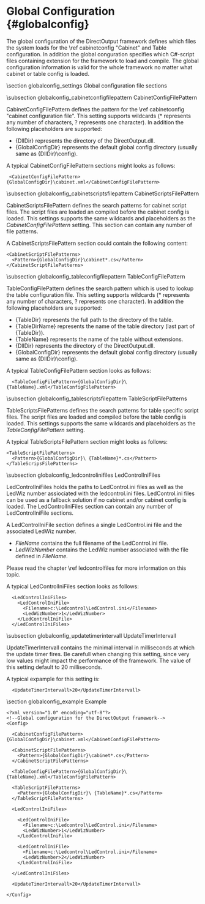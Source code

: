 ﻿Global Configuration {#globalconfig}
====================

The global configuration of the DirectOutput framework defines which files the system loads for the \ref cabinetconfig "Cabinet" and Table configuration. In addition the global conguration specifies which C#-script files containing extension for the framework to load and compile. The global configuration information is valid for the whole framework no matter what cabinet or table config is loaded.

\section globalconfig_settings Global configuration file sections

\subsection globalconfig_cabinetconfigfilepattern CabinetConfigFilePattern

CabinetConfigFilePattern defines the pattern for the \ref cabinetconfig "cabinet configuration file". This setting supports wildcards (* represents any number of characters, ? represents one character). In addition the following placeholders are supported:

* {DllDir} represents the directory of the DirectOutput.dll.
* {GlobalConfigDir} represents the default global config directory (usually same as {DllDir}\config).

A typical CabinetConfigFilePattern sections might looks as follows:

~~~~~~~~~~~~~{.xml}
 <CabinetConfigFilePattern>{GlobalConfigDir}\cabinet.xml</CabinetConfigFilePattern>
~~~~~~~~~~~~~

\subsection globalconfig_cabinetscriptsfilepattern CabinetScriptsFilePattern

CabinetScriptsFilePattern defines the search patterns for cabinet script files. The script files are loaded an compiled before the cabinet config is loaded. This settings supports the same wildcards and placeholders as the _CabinetConfigFilePattern_ setting.
This section can contain any number of file patterns.

A CabinetScriptsFilePattern section could contain the following content:

~~~~~~~~~~~~~{.xml}
<CabinetScriptFilePatterns>
  <Pattern>{GlobalConfigDir}\cabinet*.cs</Pattern>
</CabinetScriptFilePatterns>
~~~~~~~~~~~~~



\subsection globalconfig_tableconfigfilepattern TableConfigFilePattern

TableConfigFilePattern defines the search pattern which is used to lookup the table configuration file. This setting supports wildcards (* represents any number of characters, ? represents one character). In addition the following placeholders are supported:

* {TableDir} represents the full path to the directory of the table.
* {TableDirName} represents the name of the table directory (last part of {TableDir}).
* {TableName} represents the name of the table without extensions.
* {DllDir} represents the directory of the DirectOutput.dll.
* {GlobalConfigDir} represents the default global config directory (usually same as {DllDir}\config).

A typical TableConfigFilePattern section looks as follows:

~~~~~~~~~~~~~{.xml}
  <TableConfigFilePattern>{GlobalConfigDir}\ {TableName}.xml</TableConfigFilePattern>
~~~~~~~~~~~~~


\subsection globalconfig_tablescriptsfilepattern TableScriptFilePatterns

TableScriptsFilePatterns defines the search patterns for table specific script files. The script files are loaded and compiled before the table config is loaded. This settings supports the same wildcards and placeholders as the _TableConfigFilePattern_ setting.

A typical TableScriptsFilePattern section might looks as follows:

~~~~~~~~~~~~~{.xml}
<TableScriptFilePatterns>
  <Pattern>{GlobalConfigDir}\ {TableName}*.cs</Pattern>
</TableScripsFilePatterns>
~~~~~~~~~~~~~

\subsection globalconfig_ledcontrolinifiles LedControlIniFiles

LedControlIniFiles holds the paths to LedControl.ini files as well as the LedWiz number assiociated with the ledcontrol.ini files. LedControl.ini files can be used as a fallback solution if no cabinet and/or cabinet config is loaded. The LedControlIniFiles section can contain any number of LedControlIniFile sections.

A LedControlIniFile section defines a single LedControl.ini file and the associated LedWiz number.

* _FileName_ contains the full filename of the LedControl.ini file.
* _LedWizNumber_ contains the LedWiz number associated with the file defined in _FileName_.

Please read the chapter \ref ledcontrolfiles for more information on this topic.

A typical LedControlIniFiles section looks as follows:

~~~~~~~~~~~~~{.xml}
  <LedControlIniFiles>
    <LedControlIniFile>
      <Filename>c:\Ledcontrol\LedControl.ini</Filename>
      <LedWizNumber>1</LedWizNumber>
    </LedControlIniFile>
  </LedControlIniFiles>
~~~~~~~~~~~~~

\subsection globalconfig_updatetimerintervall UpdateTimerIntervall

UpdateTimerIntervall contains the minimal interval in milliseconds at which the update timer fires. Be carefull when changing this setting, since very low values might impact the performance of the framework.
The value of this setting default to 20 milliseconds.

A typical expample for this setting is:

~~~~~~~~~~~~~{.xml}
  <UpdateTimerIntervall>20</UpdateTimerIntervall>
~~~~~~~~~~~~~

\section globalconfig_example Example


~~~~~~~~~~~~~{.xml}
<?xml version="1.0" encoding="utf-8"?>
<!--Global configuration for the DirectOutput framework-->
<Config>

  <CabinetConfigFilePattern>{GlobalConfigDir}\cabinet.xml</CabinetConfigFilePattern>

  <CabinetScriptFilePatterns>
    <Pattern>{GlobalConfigDir}\cabinet*.cs</Pattern>
  </CabinetScriptFilePatterns>

  <TableConfigFilePattern>{GlobalConfigDir}\ {TableName}.xml</TableConfigFilePattern>

  <TableScriptFilePatterns>
    <Pattern>{GlobalConfigDir}\ {TableName}*.cs</Pattern>
  </TableScriptFilePatterns>

  <LedControlIniFiles>

    <LedControlIniFile>
      <Filename>c:\Ledcontrol\LedControl.ini</Filename>
      <LedWizNumber>1</LedWizNumber>
    </LedControlIniFile>

    <LedControlIniFile>
      <Filename>c:\Ledcontrol\LedControl.ini</Filename>
      <LedWizNumber>2</LedWizNumber>
    </LedControlIniFile>

  </LedControlIniFiles>

  <UpdateTimerIntervall>20</UpdateTimerIntervall>

</Config>
~~~~~~~~~~~~~

